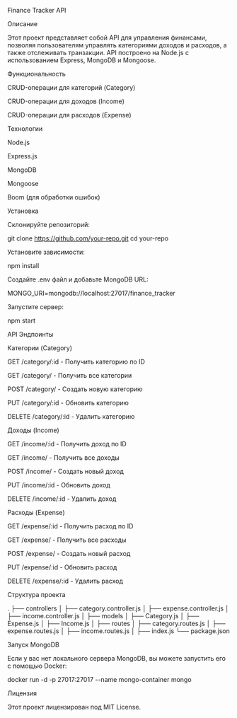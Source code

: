 Finance Tracker API

Описание

Этот проект представляет собой API для управления финансами, позволяя пользователям управлять категориями доходов и расходов, а также отслеживать транзакции. API построено на Node.js с использованием Express, MongoDB и Mongoose.

Функциональность

CRUD-операции для категорий (Category)

CRUD-операции для доходов (Income)

CRUD-операции для расходов (Expense)

Технологии

Node.js

Express.js

MongoDB

Mongoose

Boom (для обработки ошибок)

Установка

Склонируйте репозиторий:

git clone https://github.com/your-repo.git
cd your-repo

Установите зависимости:

npm install

Создайте .env файл и добавьте MongoDB URL:

MONGO_URI=mongodb://localhost:27017/finance_tracker

Запустите сервер:

npm start

API Эндпоинты

Категории (Category)

GET /category/:id - Получить категорию по ID

GET /category/ - Получить все категории

POST /category/ - Создать новую категорию

PUT /category/:id - Обновить категорию

DELETE /category/:id - Удалить категорию

Доходы (Income)

GET /income/:id - Получить доход по ID

GET /income/ - Получить все доходы

POST /income/ - Создать новый доход

PUT /income/:id - Обновить доход

DELETE /income/:id - Удалить доход

Расходы (Expense)

GET /expense/:id - Получить расход по ID

GET /expense/ - Получить все расходы

POST /expense/ - Создать новый расход

PUT /expense/:id - Обновить расход

DELETE /expense/:id - Удалить расход

Структура проекта

.
├── controllers
│   ├── category.controller.js
│   ├── expense.controller.js
│   ├── income.controller.js
│
├── models
│   ├── Category.js
│   ├── Expense.js
│   ├── Income.js
│
├── routes
│   ├── category.routes.js
│   ├── expense.routes.js
│   ├── income.routes.js
│
├── index.js
└── package.json

Запуск MongoDB

Если у вас нет локального сервера MongoDB, вы можете запустить его с помощью Docker:

docker run -d -p 27017:27017 --name mongo-container mongo

Лицензия

Этот проект лицензирован под MIT License.

